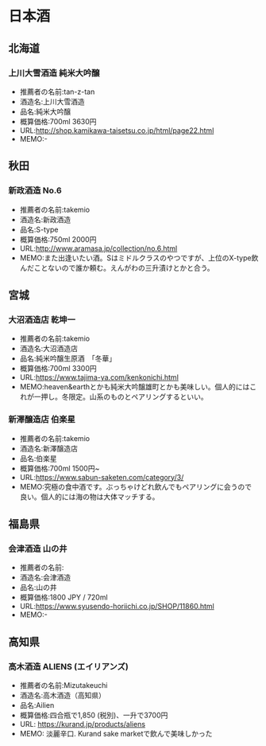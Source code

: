 # 日本酒

## 北海道
### 上川大雪酒造 純米大吟醸
- 推薦者の名前:tan-z-tan
- 酒造名:上川大雪酒造
- 品名:純米大吟醸
- 概算価格:700ml 3630円
- URL:http://shop.kamikawa-taisetsu.co.jp/html/page22.html
- MEMO:-

## 秋田
### 新政酒造 No.6
- 推薦者の名前:takemio
- 酒造名:新政酒造
- 品名:S-type
- 概算価格:750ml 2000円
- URL:http://www.aramasa.jp/collection/no.6.html
- MEMO:また出逢いたい酒。Sはミドルクラスのやつですが、上位のX-type飲んだことないので誰か頼む。えんがわの三升漬けとかと合う。

## 宮城
### 大沼酒造店 乾坤一
- 推薦者の名前:takemio
- 酒造名:大沼酒造店
- 品名:純米吟醸生原酒　「冬華」
- 概算価格:700ml 3300円
- URL:https://www.tajima-ya.com/kenkonichi.html
- MEMO:heaven&earthとかも純米大吟醸雄町とかも美味しい。個人的にはこれが一押し。冬限定。山系のものとペアリングするといい。

### 新澤醸造店 伯楽星
- 推薦者の名前:takemio
- 酒造名:新澤醸造店
- 品名:伯楽星
- 概算価格:700ml 1500円~
- URL:https://www.sabun-saketen.com/category/3/
- MEMO:究極の食中酒です。ぶっちゃけどれ飲んでもペアリングに会うので良い。個人的には海の物は大体マッチする。

## 福島県
### 会津酒造 山の井
- 推薦者の名前:
- 酒造名:会津酒造
- 品名:山の井
- 概算価格:1800 JPY / 720ml
- URL:https://www.syusendo-horiichi.co.jp/SHOP/11860.html
- MEMO:-

## 高知県
### 高木酒造 ALIENS (エイリアンズ)
- 推薦者の名前:Mizutakeuchi
- 酒造名:高木酒造（高知県）
- 品名:Ailien
- 概算価格:四合瓶で1,850 (税別)、一升で3700円
- URL: https://kurand.jp/products/aliens
- MEMO: 淡麗辛口. Kurand sake marketで飲んで美味しかった
